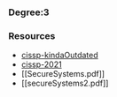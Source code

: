 ### Degree:3

### Resources

- [cissp-kindaOutdated](https://youtu.be/M1_v5HBVHWo?si=MHKcG9XId70Usxoc)
- [cissp-2021](https://youtu.be/_nyZhYnCNLA?si=2PnrL4gcrEtqMNZ0)
- [[SecureSystems.pdf]]
- [[secureSystems2.pdf]]